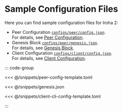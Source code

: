 # Sample Configuration Files

Here you can find sample configuration files for Iroha 2:

- Peer Configuration [`configs/peer/config.json`](https://github.com/hyperledger/iroha/blob/iroha2-dev/configs/peer/config.json).\
  For details, see [Peer Configuration](peer-configuration.md).
- Genesis Block [`configs/peer/genesis.json`](https://github.com/hyperledger/iroha/blob/iroha2-dev/configs/peer/genesis.json).\
  For details, see [Genesis Block](genesis.md).
- Client Configuration [`configs/client/config.json`](https://github.com/hyperledger/iroha/blob/iroha2-dev/configs/client/config.json).\
  For details, see [Client Configuration](client-configuration.md).

::: code-group

<<< @/snippets/peer-config-template.toml

<<< @/snippets/genesis.json

<<< @/snippets/client-cli-config-template.toml

:::
